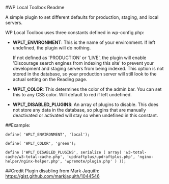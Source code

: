 #WP Local Toolbox Readme

A simple plugin to set different defaults for production, staging, and local servers.

WP Local Toolbox uses three constants defined in wp-config.php:

* **WPLT_ENVIRONMENT**: This is the name of your environment. If left undefined, the plugin will do nothing. 

	If not defined as 'PRODUCTION' or 'LIVE', the plugin will enable 'Discourage search engines from indexing this site' to prevent your development and staging servers from being indexed. This option is not stored in the database, so your production server will still look to the actual setting on the Reading page.

* **WPLT_COLOR**: This determines the color of the admin bar. You can set this to any CSS color. Will default to red if left undefined.

* **WPLT_DISABLED_PLUGINS**: An array of plugins to disable. This does not store any data in the database, so plugins that are manually deactivated or activated will stay so when undefined in this constant.


##Example:

```
define( 'WPLT_ENVIRONMENT', 'local');

define( 'WPLT_COLOR', 'green');

define ('WPLT_DISABLED_PLUGINS', serialize ( array( 'w3-total-cache/w3-total-cache.php', 'updraftplus/updraftplus.php', 'nginx-helper/nginx-helper.php', 'wpremote/plugin.php' ) ));
```

##Credit
Plugin disabling from Mark Jaquith: https://gist.github.com/markjaquith/1044546